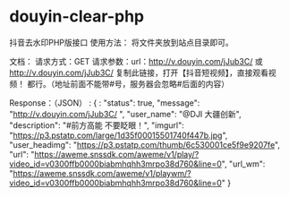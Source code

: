 # douyin-clear-php
抖音去水印PHP版接口
使用方法：
  将文件夹放到站点目录即可。
 
文档：
  请求方式：GET
  请求参数：url：http://v.douyin.com/jJub3C/ 或 http://v.douyin.com/jJub3C/ 复制此链接，打开【抖音短视频】，直接观看视频！
都行。（地址前面不能带\#号，服务器会忽略\#后面的内容）

  Response：（JSON）
  : {
  : "status": true,
      "message": "http://v.douyin.com/jJub3C/ ",
      "user_name": "@DJI 大疆创新",
      "description": "#前方高能 不要眨眼！",
      "imgurl": "https://p3.pstatp.com/large/1d35f00015501740f447b.jpg",
      "user_headimg": "https://p3.pstatp.com/thumb/6c530001ce5f9e9207fe",
      "url": "https://aweme.snssdk.com/aweme/v1/play/?video_id=v0300ffb0000biabmhqhh3mrpo38d760&line=0",
      "url_wm": "https://aweme.snssdk.com/aweme/v1/playwm/?video_id=v0300ffb0000biabmhqhh3mrpo38d760&line=0"
      }
        
